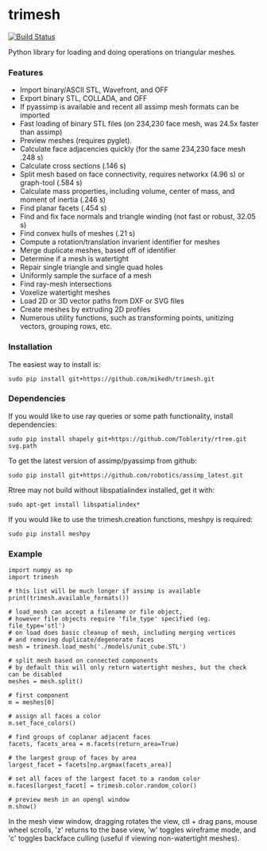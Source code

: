 trimesh
==========
[![Build Status](https://travis-ci.org/mikedh/trimesh.svg?branch=master)](https://travis-ci.org/mikedh/trimesh)

Python library for loading and doing operations on triangular meshes.

### Features
* Import binary/ASCII STL, Wavefront, and OFF
* Export binary STL, COLLADA, and OFF
* If pyassimp is available and recent all assimp mesh formats can be imported
* Fast loading of binary STL files (on 234,230 face mesh, was 24.5x faster than assimp)
* Preview meshes (requires pyglet). 
* Calculate face adjacencies quickly (for the same 234,230 face mesh .248 s)
* Calculate cross sections (.146 s)
* Split mesh based on face connectivity, requires networkx (4.96 s) or graph-tool (.584 s)
* Calculate mass properties, including volume, center of mass, and moment of inertia (.246 s)
* Find planar facets (.454 s)
* Find and fix face normals and triangle winding (not fast or robust, 32.05 s)
* Find convex hulls of meshes (.21 s)
* Compute a rotation/translation invarient identifier for meshes
* Merge duplicate meshes, based off of identifier
* Determine if a mesh is watertight
* Repair single triangle and single quad holes
* Uniformly sample the surface of a mesh
* Find ray-mesh intersections
* Voxelize watertight meshes
* Load 2D or 3D vector paths from DXF or SVG files
* Create meshes by extruding 2D profiles
* Numerous utility functions, such as transforming points, unitizing vectors, grouping rows, etc. 

### Installation
The easiest way to install is:

    sudo pip install git+https://github.com/mikedh/trimesh.git

### Dependencies
If you would like to use ray queries or some path functionality, install dependencies:

    sudo pip install shapely git+https://github.com/Toblerity/rtree.git svg.path 

To get the latest version of assimp/pyassimp from github:

    sudo pip install git+https://github.com/robotics/assimp_latest.git 

Rtree may not build without libspatialindex installed, get it with:

    sudo apt-get install libspatialindex* 

If you would like to use the trimesh.creation functions, meshpy is required:

    sudo pip install meshpy

### Example
    import numpy as np
    import trimesh
    
    # this list will be much longer if assimp is available
    print(trimesh.available_formats())

    # load_mesh can accept a filename or file object, 
    # however file objects require 'file_type' specified (eg. file_type='stl')
    # on load does basic cleanup of mesh, including merging vertices 
    # and removing duplicate/degenerate faces
    mesh = trimesh.load_mesh('./models/unit_cube.STL')
    
    # split mesh based on connected components
    # by default this will only return watertight meshes, but the check can be disabled
    meshes = mesh.split() 

    # first component  
    m = meshes[0]

    # assign all faces a color
    m.set_face_colors()

    # find groups of coplanar adjacent faces
    facets, facets_area = m.facets(return_area=True)

    # the largest group of faces by area    
    largest_facet = facets[np.argmax(facets_area)]

    # set all faces of the largest facet to a random color
    m.faces[largest_facet] = trimesh.color.random_color()

    # preview mesh in an opengl window
    m.show()
    

In the mesh view window, dragging rotates the view, ctl + drag pans, mouse wheel scrolls, 'z' returns to the base view, 'w' toggles wireframe mode, and 'c' toggles backface culling (useful if viewing non-watertight meshes).  